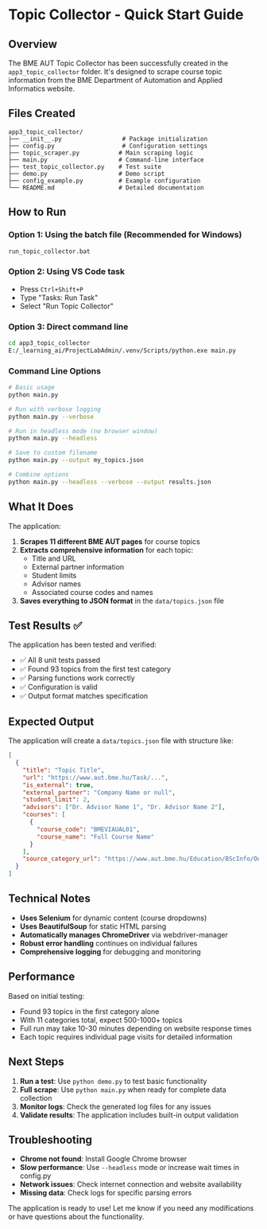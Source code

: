 # Topic Collector - Quick Start Guide

## Overview
The BME AUT Topic Collector has been successfully created in the `app3_topic_collector` folder. It's designed to scrape course topic information from the BME Department of Automation and Applied Informatics website.

## Files Created
```
app3_topic_collector/
├── __init__.py                 # Package initialization
├── config.py                   # Configuration settings
├── topic_scraper.py           # Main scraping logic
├── main.py                    # Command-line interface
├── test_topic_collector.py    # Test suite
├── demo.py                    # Demo script
├── config_example.py          # Example configuration
└── README.md                  # Detailed documentation
```

## How to Run

### Option 1: Using the batch file (Recommended for Windows)
```bash
run_topic_collector.bat
```

### Option 2: Using VS Code task
- Press `Ctrl+Shift+P`
- Type "Tasks: Run Task"
- Select "Run Topic Collector"

### Option 3: Direct command line
```bash
cd app3_topic_collector
E:/_learning_ai/ProjectLabAdmin/.venv/Scripts/python.exe main.py
```

### Command Line Options
```bash
# Basic usage
python main.py

# Run with verbose logging
python main.py --verbose

# Run in headless mode (no browser window)
python main.py --headless

# Save to custom filename
python main.py --output my_topics.json

# Combine options
python main.py --headless --verbose --output results.json
```

## What It Does

The application:
1. **Scrapes 11 different BME AUT pages** for course topics
2. **Extracts comprehensive information** for each topic:
   - Title and URL
   - External partner information
   - Student limits
   - Advisor names
   - Associated course codes and names
3. **Saves everything to JSON format** in the `data/topics.json` file

## Test Results ✅

The application has been tested and verified:
- ✅ All 8 unit tests passed
- ✅ Found 93 topics from the first test category
- ✅ Parsing functions work correctly
- ✅ Configuration is valid
- ✅ Output format matches specification

## Expected Output

The application will create a `data/topics.json` file with structure like:
```json
[
  {
    "title": "Topic Title",
    "url": "https://www.aut.bme.hu/Task/...",
    "is_external": true,
    "external_partner": "Company Name or null",
    "student_limit": 2,
    "advisors": ["Dr. Advisor Name 1", "Dr. Advisor Name 2"],
    "courses": [
      {
        "course_code": "BMEVIAUAL01",
        "course_name": "Full Course Name"
      }
    ],
    "source_category_url": "https://www.aut.bme.hu/Education/BScInfo/Onlab"
  }
]
```

## Technical Notes

- **Uses Selenium** for dynamic content (course dropdowns)
- **Uses BeautifulSoup** for static HTML parsing
- **Automatically manages ChromeDriver** via webdriver-manager
- **Robust error handling** continues on individual failures
- **Comprehensive logging** for debugging and monitoring

## Performance

Based on initial testing:
- Found 93 topics in the first category alone
- With 11 categories total, expect 500-1000+ topics
- Full run may take 10-30 minutes depending on website response times
- Each topic requires individual page visits for detailed information

## Next Steps

1. **Run a test**: Use `python demo.py` to test basic functionality
2. **Full scrape**: Use `python main.py` when ready for complete data collection
3. **Monitor logs**: Check the generated log files for any issues
4. **Validate results**: The application includes built-in output validation

## Troubleshooting

- **Chrome not found**: Install Google Chrome browser
- **Slow performance**: Use `--headless` mode or increase wait times in config.py
- **Network issues**: Check internet connection and website availability
- **Missing data**: Check logs for specific parsing errors

The application is ready to use! Let me know if you need any modifications or have questions about the functionality.

